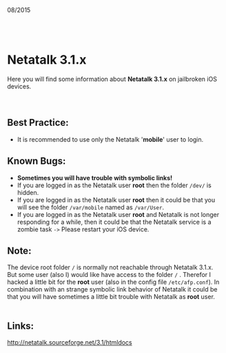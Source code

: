08/2015<br>
<br>
<br>
<br>
<h1>Netatalk 3.1.x</h1>
Here you will find some information about <b>Netatalk 3.1.x</b> on jailbroken iOS devices.<br>
<br>
<br>
<h2>Best Practice:</h2>
<ul><li>It is recommended to use only the Netatalk '<b>mobile</b>' user to login.</li></ul>

<h2>Known Bugs:</h2>
<ul><li><b>Sometimes you will have trouble with symbolic links!</b>
</li><li>If you are logged in as the Netatalk user <b>root</b> then the folder <code>/dev/</code> is hidden.<br>
</li><li>If you are logged in as the Netatalk user <b>root</b> then it could be that you will see the folder <code>/var/mobile</code> named as <code>/var/User</code>.<br>
</li><li>If you are logged in as the Netatalk user <b>root</b> and Netatalk is not longer responding for a while, then it could be that the Netatalk service is a zombie task <code>-&gt;</code> Please restart your iOS device.</li></ul>

<h2>Note:</h2>
The device root folder  <code>/</code>  is normally not reachable through Netatalk 3.1.x. But some user (also I) would like have access to the folder <code>/</code> . Therefor I hacked a little bit for the <b>root</b> user (also in the config file <code>/etc/afp.conf</code>). In combination with an strange symbolic link behavior of Netatalk it could be that you will have sometimes a little bit trouble with Netatalk as <b>root</b> user.<br>
<br>
<h2>Links:</h2>
<a href='http://netatalk.sourceforge.net/3.1/htmldocs'>http://netatalk.sourceforge.net/3.1/htmldocs</a>
